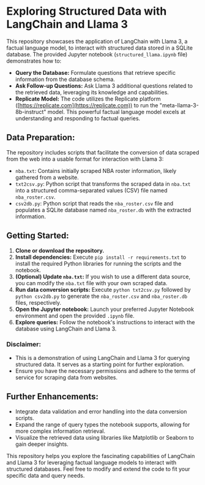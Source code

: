 # Exploring Structured Data with LangChain and Llama 3

This repository showcases the application of LangChain with Llama 3, a factual language model, to interact with structured data stored in a SQLite database. The provided Jupyter notebook (`structured_llama.ipynb` file) demonstrates how to:

- **Query the Database:** Formulate questions that retrieve specific information from the database schema.
- **Ask Follow-up Questions:** Ask Llama 3 additional questions related to the retrieved data, leveraging its knowledge and capabilities.
- **Replicate Model:** The code utilizes the Replicate platform ([https://replicate.com](https://replicate.com)) to run the "meta-llama-3-8b-instruct" model. This powerful factual language model excels at understanding and responding to factual queries.

## Data Preparation:

The repository includes scripts that facilitate the conversion of data scraped from the web into a usable format for interaction with Llama 3:

- `nba.txt`: Contains initially scraped NBA roster information, likely gathered from a website.
- `txt2csv.py`: Python script that transforms the scraped data in `nba.txt` into a structured comma-separated values (CSV) file named `nba_roster.csv`.
- `csv2db.py`: Python script that reads the `nba_roster.csv` file and populates a SQLite database named `nba_roster.db` with the extracted information.

## Getting Started:

1. **Clone or download the repository.**
2. **Install dependencies:** Execute `pip install -r requirements.txt` to install the required Python libraries for running the scripts and the notebook.
3. **(Optional) Update `nba.txt`:** If you wish to use a different data source, you can modify the `nba.txt` file with your own scraped data.
4. **Run data conversion scripts:** Execute `python txt2csv.py` followed by `python csv2db.py` to generate the `nba_roster.csv` and `nba_roster.db` files, respectively.
5. **Open the Jupyter notebook:** Launch your preferred Jupyter Notebook environment and open the provided `.ipynb` file.
6. **Explore queries:** Follow the notebook's instructions to interact with the database using LangChain and Llama 3.

### Disclaimer:

- This is a demonstration of using LangChain and Llama 3 for querying structured data. It serves as a starting point for further exploration.
- Ensure you have the necessary permissions and adhere to the terms of service for scraping data from websites.

## Further Enhancements:

- Integrate data validation and error handling into the data conversion scripts.
- Expand the range of query types the notebook supports, allowing for more complex information retrieval.
- Visualize the retrieved data using libraries like Matplotlib or Seaborn to gain deeper insights.

This repository helps you explore the fascinating capabilities of LangChain and Llama 3 for leveraging factual language models to interact with structured databases. Feel free to modify and extend the code to fit your specific data and query needs.